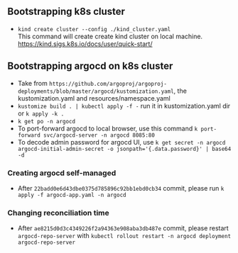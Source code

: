 ## Bootstrapping k8s cluster

- `kind create cluster --config ./kind_cluster.yaml`\
    This command will create create kind cluster on local machine.\
    https://kind.sigs.k8s.io/docs/user/quick-start/

## Bootstrapping argocd on k8s cluster

- Take from `https://github.com/argoproj/argoproj-deployments/blob/master/argocd/kustomization.yaml`, the kustomization.yaml and resources/namespace.yaml
- `kustomize build . | kubectl apply -f -` run it in kustomization.yaml dir or `k apply -k .`
- `k get po -n argocd`
- To port-forward argocd to local browser, use this command `k port-forward svc/argocd-server -n argocd 8085:80`
- To decode admin password for argocd UI, use `k get secret -n argocd argocd-initial-admin-secret -o jsonpath='{.data.password}' | base64 -d`

### Creating argocd self-managed

- After `22badd0e6d43dbe0375d785896c92bb1ebd0cb34` commit, please run `k apply -f argocd-app.yaml -n argocd`

### Changing reconciliation time

- After `ae8215d0d3c4349226f2a94363e908aba3db487e` commit, please restart `argocd-repo-server` with `kubectl rollout restart -n argocd deployment argocd-repo-server`